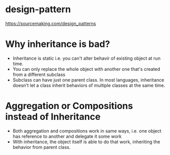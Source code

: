 # design-pattern
https://sourcemaking.com/design_patterns

# Why inheritance is bad?
- Inheritance is static i.e. you can't alter behavir of existing object at run time. 
- You can only replace the whole object with another one that's created from a different subclass
- Subclass can have just one parent class. In  most languages, inheritance doesn't let a class inherit behaviors of multiple classes at the same time.

# Aggregation or Compositions instead of Inheritance
- Both aggregation and compositions work in same ways, i.e. one object has reference to another and delegate it some work
- With inheritance, the object itself is able to do that work, inheriting the behavior from parent class.
